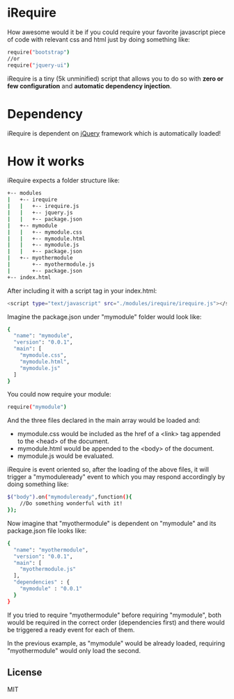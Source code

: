 iRequire
==========

How awesome would it be if you could require your favorite javascript piece of code with relevant css and html just by doing something like:

```sh
require("bootstrap")
//or
require("jquery-ui")
```

iRequire is a tiny (5k unminified) script that allows you to do so with **zero or few configuration** and **automatic dependency injection**.

Dependency
==========
iRequire is dependent on [jQuery] framework which is automatically loaded!

How it works
==========
iRequire expects a folder structure like:

```sh
+-- modules
|   +-- irequire
|   |   +-- irequire.js
|   |   +-- jquery.js
|   |   +-- package.json
|   +-- mymodule
|   |   +-- mymodule.css
|   |   +-- mymodule.html
|   |   +-- mymodule.js
|   |   +-- package.json
|   +-- myothermodule
|       +-- myothermodule.js
|       +-- package.json
+-- index.html
```

After including it with a script tag in your index.html:
```sh
<script type="text/javascript" src="./modules/irequire/irequire.js"></script>
```

Imagine the package.json under "mymodule" folder would look like:
```sh
{
  "name": "mymodule",
  "version": "0.0.1",
  "main": [
    "mymodule.css",
    "mymodule.html",
    "mymodule.js"
  ]
}
```
You could now require your module:
```sh
require("mymodule")
```

And the three files declared in the main array would be loaded and:
  - mymodule.css would be included as the href of a &lt;link&gt; tag appended to the &lt;head&gt; of the document.
  - mymodule.html would be appended to the &lt;body&gt; of the document.
  - mymodule.js would be evaluated.

iRequire is event oriented so, after the loading of the above files, it will trigger a "mymoduleready" event to which you may respond accordingly by doing something like:
```sh
$("body").on("mymoduleready",function(){
    //Do something wonderful with it!
});
```

Now imagine that "myothermodule" is dependent on "mymodule" and its package.json file looks like:

```sh
{
  "name": "myothermodule",
  "version": "0.0.1",
  "main": [
    "myothermodule.js"
  ],
  "dependencies" : {
    "mymodule" : "0.0.1"
  }
}
```

If you tried to require "myothermodule" before requiring "mymodule", both would be required in the correct order (dependencies first) and there would be triggered a ready event for each of them.

In the previous example, as "mymodule" would be already loaded, requiring "myothermodule" would only load the second.

License
----

MIT

[jQuery]:http://jquery.com
